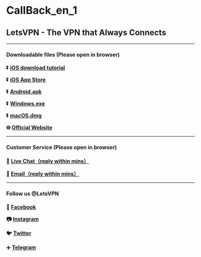 # CallBack_en_1
## LetsVPN - The VPN that Always Connects #
- - - -
#### Downloadable files (Please open in browser)

**:arrow_double_down: [iOS download tutorial](https://lets-contact.onelink.me/0dzS/3my1vynb)** 

**:arrow_double_down: [iOS App Store](https://lets-contact.onelink.me/0dzS/5zggrqgp)**

**:arrow_double_down: [Android.apk](https://lets-contact.onelink.me/0dzS/i809x9ah)**

**:arrow_double_down: [Windows.exe](https://lets-contact.onelink.me/0dzS/rin2hr10)**

**:arrow_double_down: [macOS.dmg](https://lets-contact.onelink.me/0dzS/ec04g6tl)**

**:globe_with_meridians: [Official Website](https://lets-contact.onelink.me/0dzS/kf8su4wr)** 

- - - -
#### Customer Service (Please open in browser)

**:speech_balloon: [Live Chat（reply within mins）](https://lets-contact.onelink.me/0dzS/9tj7vfv1)**

**:e-mail: [Email（reply within mins）](mailto:letsvpn@rbox.me)**

- - - -
#### Follow us @LetsVPN
**:couple: [Facebook](https://lets-contact.onelink.me/0dzS/x5x4mc59)** 

**:camera: [Instagram](https://lets-contact.onelink.me/0dzS/96bhdw1y)**

**:bird: [Twitter](https://lets-contact.onelink.me/0dzS/50o50pw1)** 

**:airplane: [Telegram](https://lets-contact.onelink.me/0dzS/v56y8i6i)**
###
